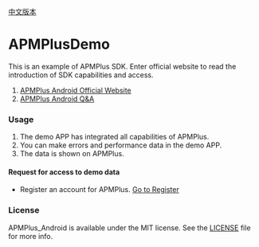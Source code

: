 [中文版本](README.md)
# APMPlusDemo
This is an example of APMPlus SDK. Enter official website to read the introduction of SDK capabilities and access. 
1. [APMPlus Android Official Website](https://www.volcengine.com/docs/6431/68852)
2. [APMPlus Android Q&A](https://www.volcengine.com/docs/6431/127838)

### Usage
1. The demo APP has integrated all capabilities of APMPlus.
2. You can make errors and performance data in the demo APP.
3. The data is shown on APMPlus.
#### Request for access to demo data
* Register an account for APMPlus. [Go to Register](https://www.volcengine.com/products/apmplus)

### License
APMPlus_Android is available under the MIT license. See the [LICENSE](LICENSE) file for more info.
